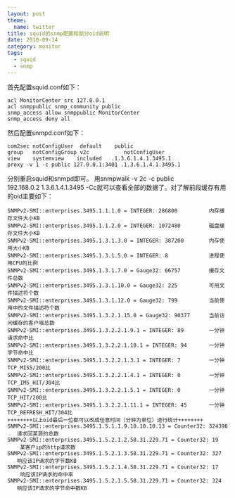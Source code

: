 ```yaml
---
layout: post
theme:
  name: twitter
title: squid的snmp配置和部分oid说明
date: 2010-09-14
category: monitor
tags:
  - squid
  - snmp
---
```


首先配置squid.conf如下：
```squid
acl MonitorCenter src 127.0.0.1
acl snmppublic snmp_community public
snmp_access allow snmppublic MonitorCenter
snmp_access deny all
```

然后配置snmpd.conf如下：

    com2sec notConfigUser  default    public
    group   notConfigGroup v2c           notConfigUser
    view    systemview    included   .1.3.6.1.4.1.3495.1
    proxy -v 1 -c public 127.0.0.1:3401 .1.3.6.1.4.1.3495.1
    
分别重启squid和snmpd即可。
用snmpwalk -v 2c -c public 192.168.0.2 1.3.6.1.4.1.3495 -Cc就可以查看全部的数据了。对了解前段缓存有用的oid主要如下：

    SNMPv2-SMI::enterprises.3495.1.1.1.0 = INTEGER: 286800          内存缓存文件大小KB
    SNMPv2-SMI::enterprises.3495.1.1.2.0 = INTEGER: 1072480         磁盘缓存文件大小KB
    SNMPv2-SMI::enterprises.3495.1.3.1.3.0 = INTEGER: 387200        内存使用大小KB
    SNMPv2-SMI::enterprises.3495.1.3.1.5.0 = INTEGER: 8             进程使用CPU的比例
    SNMPv2-SMI::enterprises.3495.1.3.1.7.0 = Gauge32: 66757         缓存文件总数
    SNMPv2-SMI::enterprises.3495.1.3.1.10.0 = Gauge32: 225          可用文件描述符个数
    SNMPv2-SMI::enterprises.3495.1.3.1.12.0 = Gauge32: 799          当前使用中的文件描述符个数
    SNMPv2-SMI::enterprises.3495.1.3.2.1.15.0 = Gauge32: 90377      当前访问缓存的客户端总数
    SNMPv2-SMI::enterprises.3495.1.3.2.2.1.9.1 = INTEGER: 89        一分钟请求命中比
    SNMPv2-SMI::enterprises.3495.1.3.2.2.1.10.1 = INTEGER: 94       一分钟字节命中比
    SNMPv2-SMI::enterprises.3495.1.3.2.2.1.3.1 = INTEGER: 7         一分钟TCP_MISS/200比
    SNMPv2-SMI::enterprises.3495.1.3.2.2.1.4.1 = INTEGER: 0         一分钟TCP_IMS_HIT/304比
    SNMPv2-SMI::enterprises.3495.1.3.2.2.1.5.1 = INTEGER: 0         一分钟TCP_HIT/200比
    SNMPv2-SMI::enterprises.3495.1.3.2.2.1.11.1 = INTEGER: 45       一分钟TCP_REFRESH_HIT/304比
    ++++++++以上oid最后一位都可以改成任意时间（分钟为单位）进行统计++++++++
    SNMPv2-SMI::enterprises.3495.1.5.1.1.9.10.10.10.13 = Counter32: 324396    请求回某源的总数
    SNMPv2-SMI::enterprises.3495.1.5.2.1.2.58.31.229.71 = Counter32: 19       某客户ip的http请求数
    SNMPv2-SMI::enterprises.3495.1.5.2.1.3.58.31.229.71 = Counter32: 327      响应该IP请求的字节数KB
    SNMPv2-SMI::enterprises.3495.1.5.2.1.4.58.31.229.71 = Counter32: 17       响应该IP请求的命中率
    SNMPv2-SMI::enterprises.3495.1.5.2.1.5.58.31.229.71 = Counter32: 324      响应该IP请求的字节命中数KB
    
    
    
